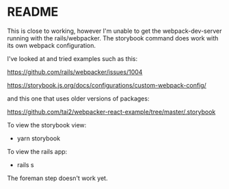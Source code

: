 # README

This is close to working, however I'm unable to get the webpack-dev-server running with the rails/webpacker. The storybook command does work with its own webpack configuration. 

I've looked at and tried examples such as this:

https://github.com/rails/webpacker/issues/1004

https://storybook.js.org/docs/configurations/custom-webpack-config/

and this one that uses older versions of packages:

https://github.com/tai2/webpacker-react-example/tree/master/.storybook

To view the storybook view:

* yarn storybook

To view the rails app:

* rails s

The foreman step doesn't work yet.

